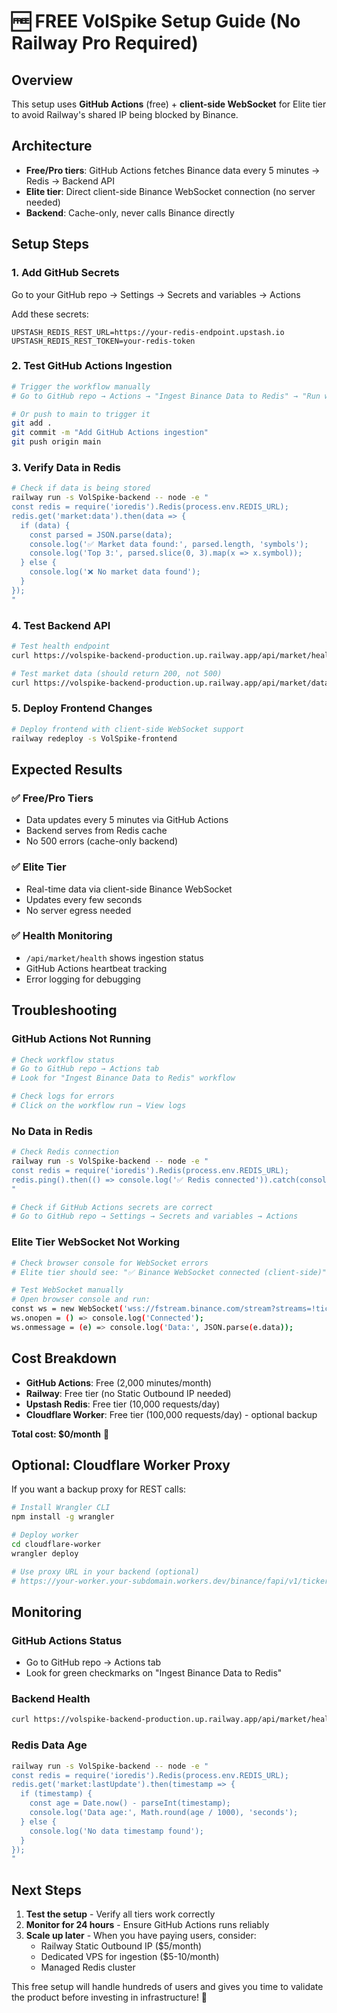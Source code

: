 # 🆓 FREE VolSpike Setup Guide (No Railway Pro Required)

## Overview
This setup uses **GitHub Actions** (free) + **client-side WebSocket** for Elite tier to avoid Railway's shared IP being blocked by Binance.

## Architecture
- **Free/Pro tiers**: GitHub Actions fetches Binance data every 5 minutes → Redis → Backend API
- **Elite tier**: Direct client-side Binance WebSocket connection (no server needed)
- **Backend**: Cache-only, never calls Binance directly

## Setup Steps

### 1. Add GitHub Secrets

Go to your GitHub repo → Settings → Secrets and variables → Actions

Add these secrets:
```
UPSTASH_REDIS_REST_URL=https://your-redis-endpoint.upstash.io
UPSTASH_REDIS_REST_TOKEN=your-redis-token
```

### 2. Test GitHub Actions Ingestion

```bash
# Trigger the workflow manually
# Go to GitHub repo → Actions → "Ingest Binance Data to Redis" → "Run workflow"

# Or push to main to trigger it
git add .
git commit -m "Add GitHub Actions ingestion"
git push origin main
```

### 3. Verify Data in Redis

```bash
# Check if data is being stored
railway run -s VolSpike-backend -- node -e "
const redis = require('ioredis').Redis(process.env.REDIS_URL);
redis.get('market:data').then(data => {
  if (data) {
    const parsed = JSON.parse(data);
    console.log('✅ Market data found:', parsed.length, 'symbols');
    console.log('Top 3:', parsed.slice(0, 3).map(x => x.symbol));
  } else {
    console.log('❌ No market data found');
  }
});
"
```

### 4. Test Backend API

```bash
# Test health endpoint
curl https://volspike-backend-production.up.railway.app/api/market/health

# Test market data (should return 200, not 500)
curl https://volspike-backend-production.up.railway.app/api/market/data
```

### 5. Deploy Frontend Changes

```bash
# Deploy frontend with client-side WebSocket support
railway redeploy -s VolSpike-frontend
```

## Expected Results

### ✅ Free/Pro Tiers
- Data updates every 5 minutes via GitHub Actions
- Backend serves from Redis cache
- No 500 errors (cache-only backend)

### ✅ Elite Tier  
- Real-time data via client-side Binance WebSocket
- Updates every few seconds
- No server egress needed

### ✅ Health Monitoring
- `/api/market/health` shows ingestion status
- GitHub Actions heartbeat tracking
- Error logging for debugging

## Troubleshooting

### GitHub Actions Not Running
```bash
# Check workflow status
# Go to GitHub repo → Actions tab
# Look for "Ingest Binance Data to Redis" workflow

# Check logs for errors
# Click on the workflow run → View logs
```

### No Data in Redis
```bash
# Check Redis connection
railway run -s VolSpike-backend -- node -e "
const redis = require('ioredis').Redis(process.env.REDIS_URL);
redis.ping().then(() => console.log('✅ Redis connected')).catch(console.error);
"

# Check if GitHub Actions secrets are correct
# Go to GitHub repo → Settings → Secrets and variables → Actions
```

### Elite Tier WebSocket Not Working
```bash
# Check browser console for WebSocket errors
# Elite tier should see: "✅ Binance WebSocket connected (client-side)"

# Test WebSocket manually
# Open browser console and run:
const ws = new WebSocket('wss://fstream.binance.com/stream?streams=!ticker@arr');
ws.onopen = () => console.log('Connected');
ws.onmessage = (e) => console.log('Data:', JSON.parse(e.data));
```

## Cost Breakdown

- **GitHub Actions**: Free (2,000 minutes/month)
- **Railway**: Free tier (no Static Outbound IP needed)
- **Upstash Redis**: Free tier (10,000 requests/day)
- **Cloudflare Worker**: Free tier (100,000 requests/day) - optional backup

**Total cost: $0/month** 🎉

## Optional: Cloudflare Worker Proxy

If you want a backup proxy for REST calls:

```bash
# Install Wrangler CLI
npm install -g wrangler

# Deploy worker
cd cloudflare-worker
wrangler deploy

# Use proxy URL in your backend (optional)
# https://your-worker.your-subdomain.workers.dev/binance/fapi/v1/ticker/24hr
```

## Monitoring

### GitHub Actions Status
- Go to GitHub repo → Actions tab
- Look for green checkmarks on "Ingest Binance Data to Redis"

### Backend Health
```bash
curl https://volspike-backend-production.up.railway.app/api/market/health
```

### Redis Data Age
```bash
railway run -s VolSpike-backend -- node -e "
const redis = require('ioredis').Redis(process.env.REDIS_URL);
redis.get('market:lastUpdate').then(timestamp => {
  if (timestamp) {
    const age = Date.now() - parseInt(timestamp);
    console.log('Data age:', Math.round(age / 1000), 'seconds');
  } else {
    console.log('No data timestamp found');
  }
});
"
```

## Next Steps

1. **Test the setup** - Verify all tiers work correctly
2. **Monitor for 24 hours** - Ensure GitHub Actions runs reliably  
3. **Scale up later** - When you have paying users, consider:
   - Railway Static Outbound IP ($5/month)
   - Dedicated VPS for ingestion ($5-10/month)
   - Managed Redis cluster

This free setup will handle hundreds of users and gives you time to validate the product before investing in infrastructure! 🚀
